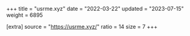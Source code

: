 +++
title = "usrme.xyz"
date = "2022-03-22"
updated = "2023-07-15"
weight = 6895

[extra]
source = "https://usrme.xyz/"
ratio = 14
size = 7
+++
